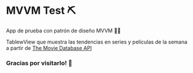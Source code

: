 # MVVM Test ⛏

App de prueba con patrón de diseño MVVM 🧑‍💻
<br/>

TablewView que muestra las tendencias en series y peliculas de la semana a partir de [The Movie Database API](https://developers.themoviedb.org/)
<br/>

### Gracias por visitarlo! 🙌
